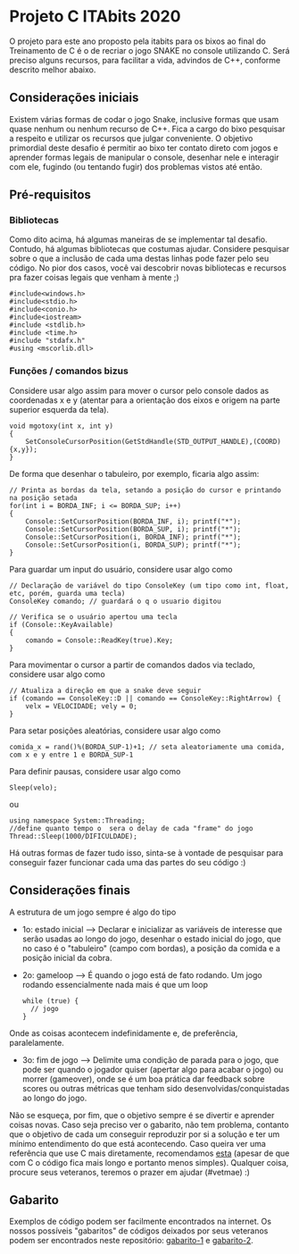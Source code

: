 # Projeto C ITAbits 2020

O projeto para este ano proposto pela itabits para os bixos ao final do Treinamento de C é o de recriar o jogo SNAKE no console utilizando C. Será preciso alguns recursos, para facilitar a vida, advindos de C++, conforme descrito melhor abaixo.

## Considerações iniciais

Existem várias formas de codar o jogo Snake, inclusive formas que usam quase nenhum ou nenhum recurso de C++. Fica a cargo do bixo pesquisar a respeito e utilizar os recursos que julgar conveniente. O objetivo primordial deste desafio é permitir ao bixo ter contato direto com jogos e aprender formas legais de manipular o console, desenhar nele e interagir com ele, fugindo (ou tentando fugir) dos problemas vistos até então.

## Pré-requisitos

### Bibliotecas

Como dito acima, há algumas maneiras de se implementar tal desafio. Contudo, há algumas bibliotecas que costumas ajudar. Considere pesquisar sobre o que a inclusão de cada uma destas linhas pode fazer pelo seu código. No pior dos casos, você vai descobrir novas bibliotecas e recursos pra fazer coisas legais que venham à mente ;)

    #include<windows.h>
    #include<stdio.h>
    #include<conio.h>
    #include<iostream>
    #include <stdlib.h>
    #include <time.h>
    #include "stdafx.h"
    #using <mscorlib.dll>

### Funções / comandos bizus

Considere usar algo assim para mover o cursor pelo console dados as coordenadas x e y (atentar para a orientação dos eixos e origem na parte superior esquerda da tela).

    void mgotoxy(int x, int y)
    {
        SetConsoleCursorPosition(GetStdHandle(STD_OUTPUT_HANDLE),(COORD){x,y});
    }

De forma que desenhar o tabuleiro, por exemplo, ficaria algo assim:

    // Printa as bordas da tela, setando a posição do cursor e printando na posição setada
    for(int i = BORDA_INF; i <= BORDA_SUP; i++)
    {
        Console::SetCursorPosition(BORDA_INF, i); printf("*");
        Console::SetCursorPosition(BORDA_SUP, i); printf("*");
        Console::SetCursorPosition(i, BORDA_INF); printf("*");
        Console::SetCursorPosition(i, BORDA_SUP); printf("*");
    }
    
Para guardar um input do usuário, considere usar algo como
    
    // Declaração de variável do tipo ConsoleKey (um tipo como int, float, etc, porém, guarda uma tecla)
    ConsoleKey comando; // guardará o q o usuario digitou
    
    // Verifica se o usuário apertou uma tecla
    if (Console::KeyAvailable)
    {
        comando = Console::ReadKey(true).Key;
    }
    
Para movimentar o cursor a partir de comandos dados via teclado, considere usar algo como

    // Atualiza a direção em que a snake deve seguir
    if (comando == ConsoleKey::D || comando == ConsoleKey::RightArrow) {
        velx = VELOCIDADE; vely = 0;
    }
    
Para setar posições aleatórias, considere usar algo como

    comida_x = rand()%(BORDA_SUP-1)+1; // seta aleatoriamente uma comida, com x e y entre 1 e BORDA_SUP-1
    
Para definir pausas, considere usar algo como

    Sleep(velo);

ou

    using namespace System::Threading;
    //define quanto tempo o  sera o delay de cada "frame" do jogo
    Thread::Sleep(1000/DIFICULDADE);

Há outras formas de fazer tudo isso, sinta-se à vontade de pesquisar para conseguir fazer funcionar cada uma das partes do seu código :)

## Considerações finais

A estrutura de um jogo sempre é algo do tipo

- 1o: estado inicial --> Declarar e inicializar as variáveis de interesse que serão usadas ao longo do jogo, desenhar o estado inicial do jogo, que no caso é o "tabuleiro" (campo com bordas), a posição da comida e a posição inicial da cobra.

- 2o: gameloop --> É quando o jogo está de fato rodando. Um jogo rodando essencialmente nada mais é que um loop


      while (true) {
        // jogo
      }


Onde as coisas acontecem indefinidamente e, de preferência, paralelamente.

- 3o: fim de jogo --> Delimite uma condição de parada para o jogo, que pode ser quando o jogador quiser (apertar algo para acabar o jogo) ou morrer (gameover), onde se é um boa prática dar feedback sobre scores ou outras métricas que tenham sido desenvolvidas/conquistadas ao longo do jogo.

Não se esqueça, por fim, que o objetivo sempre é se divertir e aprender coisas novas. Caso seja preciso ver o gabarito, não tem problema, contanto que o objetivo de cada um conseguir reproduzir por si a solução e ter um mínimo entendimento do que está acontecendo. Caso queira ver uma referência que use C mais diretamente, recomendamos [esta](https://github.com/jeffersonRibeiro/snake-c/blob/master/snake.c) (apesar de que com C o código fica mais longo e portanto menos simples). Qualquer coisa, procure seus veteranos, teremos o prazer em ajudar (#vetmae) :)


## Gabarito

Exemplos de código podem ser facilmente encontrados na internet. Os nossos possíveis "gabaritos" de códigos deixados por seus veteranos 
podem ser encontrados neste repositório: [gabarito-1](https://github.com/ITAbits/projeto-treinamento-c/blob/master/2020/snake_knupp.cpp)
e [gabarito-2](https://github.com/ITAbits/projeto-treinamento-c/blob/master/2020/snake_ilharco.cpp).

    
    
